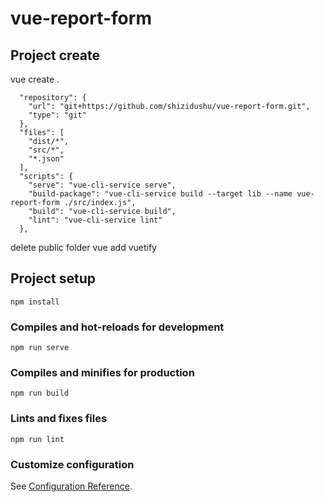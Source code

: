 # vue-report-form


## Project create
vue create .
```
  "repository": {
    "url": "git+https://github.com/shizidushu/vue-report-form.git",
    "type": "git"
  },
  "files": [
    "dist/*",
    "src/*",
    "*.json"
  ],
  "scripts": {
    "serve": "vue-cli-service serve",
    "build-package": "vue-cli-service build --target lib --name vue-report-form ./src/index.js",
    "build": "vue-cli-service build",
    "lint": "vue-cli-service lint"
  },
```
delete public folder
vue add vuetify

## Project setup
```
npm install
```

### Compiles and hot-reloads for development
```
npm run serve
```

### Compiles and minifies for production
```
npm run build
```

### Lints and fixes files
```
npm run lint
```

### Customize configuration
See [Configuration Reference](https://cli.vuejs.org/config/).
